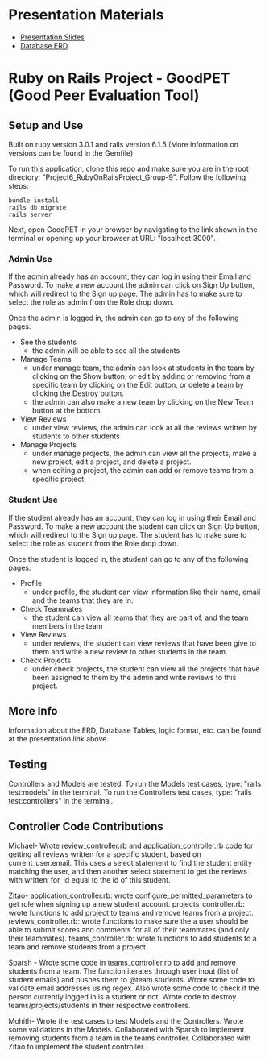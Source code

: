 # Presentation Materials
- [Presentation Slides](https://docs.google.com/presentation/d/1CxEjYkrvY5vLyQvEOWeyerpJmUNsR-_vojjTn90u0-I/edit#slide=id.gc6fa3c898_0_0)
- [Database ERD](https://lucid.app/lucidchart/bb169a01-6c08-4bfd-a07b-7a78dbe80c18/edit?invitationId=inv_2ff39713-72f6-491c-aef2-0f1377bc3cc1&page=0_0#)

# Ruby on Rails Project - GoodPET (Good Peer Evaluation Tool)

## Setup and Use

Built on ruby version 3.0.1 and rails version 6.1.5 (More information on versions can be found in the Gemfile)

To run this application, clone this repo and make sure you are in the root directory: "Project6_RubyOnRailsProject_Group-9".
Follow the following steps:
```
bundle install
rails db:migrate
rails server
```
Next, open GoodPET in your browser by navigating to the link shown in the terminal or opening up your browser at URL: "localhost:3000".

### Admin Use
If the admin already has an account, they can log in using their Email and Password. To make a new account the admin can click on Sign Up button, which will redirect to the Sign up page. The admin has to make sure to select the role as admin from the Role drop down.
 
Once the admin is logged in, the admin can go to any of the following pages:
* See the students
   - the admin will be able to see all the students
* Manage Teams
   - under manage team, the admin can look at students in the team by clicking on the Show button, or edit by adding or removing from a specific team by clicking on the Edit button, or delete a team by clicking the Destroy button.
   - the admin can also make a new team by clicking on the New Team button at the bottom.
* View Reviews
   - under view reviews, the admin can look at all the reviews written by students to other students
* Manage Projects
   - under manage projects, the admin can view all the projects, make a new project, edit a project, and delete a project.
   - when editing a project, the admin can add or remove teams from a specific project.
 
### Student Use
If the student already has an account, they can log in using their Email and Password. To make a new account the student can click on Sign Up button, which will redirect to the Sign up page. The student has to make sure to select the role as student from the Role drop down.
 
Once the student is logged in, the student can go to any of the following pages:
* Profile
   - under profile, the student can view information like their name, email and the teams that they are in.
* Check Teammates
   - the student can view all teams that they are part of, and the team members in the team
* View Reviews
   - under reviews, the student can view reviews that have been give to them and write a new review to other students in the team.
* Check Projects
   - under check projects, the student can view all the projects that have been assigned to them by the admin and write reviews to this project.
 
## More Info
 
Information about the ERD, Database Tables, logic format, etc. can be found at the presentation link above.
 
## Testing
 
Controllers and Models are tested.
To run the Models test cases, type: "rails test:models" in the terminal.
To run the Controllers test cases, type: "rails test:controllers" in the terminal.

## Controller Code Contributions
Michael- Wrote review_controller.rb and application_controller.rb code for getting all reviews written for a specific student, based on current_user.email. This uses a select statement to find the student entity matching the user, and then another select statement to get the reviews with written_for_id equal to the id of this student.

Zitao- application_controller.rb: wrote configure_permitted_parameters to get role when signing up a new student account.
projects_controller.rb: wrote functions to add project to teams and remove teams from a project.
reviews_controller.rb: wrote functions to make sure the a user should be able to submit scores and comments for all of their teammates (and only their teammates).
teams_controller.rb: wrote functions to add students to a team and remove students from a project.

Sparsh - Wrote some code in teams_controller.rb to add and remove students from a team. The function iterates through user input (list of student emails) and pushes them to @team.students. Wrote some code to validate email addresses using regex. Also wrote some code to check if the person currently logged in is a student or not. Wrote code to destroy teams/projects/students in their respective controllers. 

Mohith- Wrote the test cases to test Models and the Controllers. Wrote some validations in the Models. Collaborated with Sparsh to implement removing students from a team in the teams controller. Collaborated with Zitao to implement the student controller.
